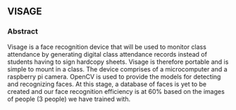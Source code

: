 ## VISAGE
### Abstract
Visage is a face recognition device that will be used to monitor class attendance by generating digital class attendance records instead of students having to sign hardcopy sheets. Visage is therefore portable and is simple to mount in a class. The device comprises of a microcomputer and a raspberry pi camera. OpenCV is used to provide the models for detecting and recognizing faces. At this stage, a database of faces is yet to be created and our face recognition efficiency is at 60% based on the images of people (3 people) we have trained with.